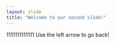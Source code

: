 ```yaml
---
layout: slide
title: "Welcome to our second slide!"
---
```

1111111111111
Use the left arrow to go back!
